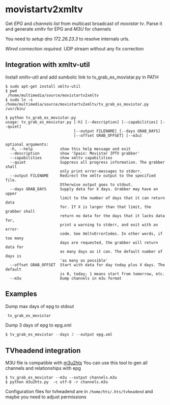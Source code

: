 # movistartv2xmltv 

Get *EPG* and *channels list* from multicast broadcast of *movistar tv*. Parse it
and generate *xmltv* for EPG and *M3U* for channels

You need to *setup dns 172.26.23.3* to resolve internals urls.

*Wired connection required*. UDP stream without any fix correction

## Integration with xmltv-util

Install xmltv-util and add sumbolic link to tv_grab_es_movistar.py in PATH

```
$ sudo apt-get install xmltv-util
$ pwd
 /home/multimedia/source/movistartv2xmltv
$ sudo ln -s /home/multimedia/source/movistartv2xmltv/tv_grab_es_movistar.py /usr/bin/
```
```
$ python tv_grab_es_movistar.py
usage: tv_grab_es_movistar.py [-h] [--description] [--capabilities] [--quiet]
                              [--output FILENAME] [--days GRAB_DAYS]
                              [--offset GRAB_OFFSET] [--m3u]

optional arguments:
  -h, --help            show this help message and exit
  --description         show 'Spain: Movistar IPTV grabber'
  --capabilities        show xmltv capabilities
  --quiet               Suppress all progress information. The grabber shall
                        only print error-messages to stderr.
  --output FILENAME     Redirect the xmltv output to the specified file.
                        Otherwise output goes to stdout.
  --days GRAB_DAYS      Supply data for X days. Grabber may have an upper
                        limit to the number of days that it can return data
                        for. If X is larger than that limit, the grabber shall
                        return no data for the days that it lacks data for,
                        print a warning to stderr, and exit with an error-
                        code. See XmltvErrorCodes. In other words, if too many
                        days are requested, the grabber will return data for
                        as many days as it can. The default number of days is
                        'as many as possible'
  --offset GRAB_OFFSET  Start with data for day today plus X days. The default
                        is 0, today; 1 means start from tomorrow, etc.
  --m3u                 Dump channels in m3u format
```

## Examples

Dump max days of epg to stdout

```sh	
 tv_grab_es_movistar
```

Dump 3 days of epg to epg.xml

```s
$ tv_grab_es_movistar --days 3 --output epg.xml
```

## TVheadend integration

M3U file is compatible with [m3u2hts](https://github.com/grudolf/m3u2hts)
You can use this tool to gen all channels and relationships with epg

```
$ tv_grab_es_movistar --m3u --output channels.m3u
$ python m3u2hts.py  -c utf-8 -r channels.m3u
```

Configuration files for tvheadend are in `/home/hts/.hts/tvheadend` and maybe you need to adjust permissions
